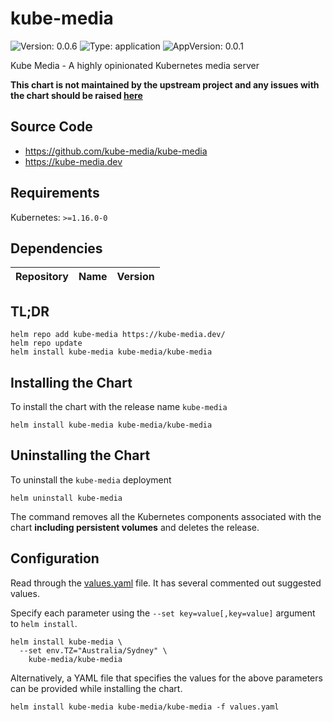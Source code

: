 # kube-media

![Version: 0.0.6](https://img.shields.io/badge/Version-0.0.6-informational?style=flat-square) ![Type: application](https://img.shields.io/badge/Type-application-informational?style=flat-square) ![AppVersion: 0.0.1](https://img.shields.io/badge/AppVersion-0.0.1-informational?style=flat-square)

Kube Media - A highly opinionated Kubernetes media server

**This chart is not maintained by the upstream project and any issues with the chart should be raised [here](https://github.com/kube-media/charts/issues/new/choose)**

## Source Code

* <https://github.com/kube-media/kube-media>
* <https://kube-media.dev>

## Requirements

Kubernetes: `>=1.16.0-0`

## Dependencies

| Repository | Name | Version |
|------------|------|---------|

## TL;DR

```console
helm repo add kube-media https://kube-media.dev/
helm repo update
helm install kube-media kube-media/kube-media
```

## Installing the Chart

To install the chart with the release name `kube-media`

```console
helm install kube-media kube-media/kube-media
```

## Uninstalling the Chart

To uninstall the `kube-media` deployment

```console
helm uninstall kube-media
```

The command removes all the Kubernetes components associated with the chart **including persistent volumes** and deletes the release.

## Configuration

Read through the [values.yaml](./values.yaml) file. It has several commented out suggested values.

Specify each parameter using the `--set key=value[,key=value]` argument to `helm install`.

```console
helm install kube-media \
  --set env.TZ="Australia/Sydney" \
    kube-media/kube-media
```

Alternatively, a YAML file that specifies the values for the above parameters can be provided while installing the chart.

```console
helm install kube-media kube-media/kube-media -f values.yaml
```

